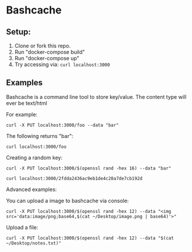 # Bashcache

## Setup:

1. Clone or fork this repo.
2. Run "docker-compose build"
3. Run "docker-compose up"
4. Try accessing via: `curl localhost:3000`

## Examples

Bashcache is a command line tool to store key/value. The content type will ever be text/html

For example:

`curl -X PUT localhost:3000/foo --data "bar"`

The following returns "bar":

`curl localhost:3000/foo`

Creating a random key:

`curl -X PUT localhost:3000/$(openssl rand -hex 16) --data "bar"`

`curl localhost:3000/2fdda2436ac9eb1de4c20a7de7cb192d`

Advanced examples:

You can upload a image to bashcache via console:

`curl -X PUT localhost:3000/$(openssl rand -hex 12) --data "<img src='data:image/png;base64,$(cat ~/Desktop/image.png | base64)'>"`

Upload a file:

`curl -X PUT localhost:3000/$(openssl rand -hex 12) --data "$(cat ~/Desktop/notes.txt)"`